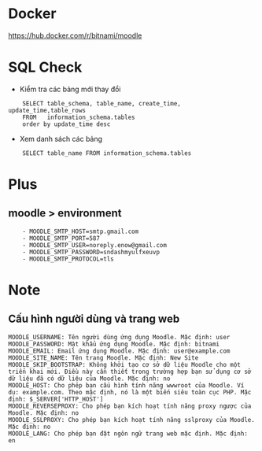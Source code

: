# Docker
https://hub.docker.com/r/bitnami/moodle

# SQL Check
- Kiểm tra các bảng mới thay đổi 
```
    SELECT table_schema, table_name, create_time, update_time,table_rows
    FROM   information_schema.tables
    order by update_time desc
```
- Xem danh sách các bảng
```
    SELECT table_name FROM information_schema.tables
```

# Plus
## moodle > environment
```
    - MOODLE_SMTP_HOST=smtp.gmail.com
    - MOODLE_SMTP_PORT=587
    - MOODLE_SMTP_USER=noreply.enow@gmail.com
    - MOODLE_SMTP_PASSWORD=sndashmyulfxeuvp
    - MOODLE_SMTP_PROTOCOL=tls
```


# Note
## Cấu hình người dùng và trang web
    MOODLE_USERNAME: Tên người dùng ứng dụng Moodle. Mặc định: user
    MOODLE_PASSWORD: Mật khẩu ứng dụng Moodle. Mặc định: bitnami
    MOODLE_EMAIL: Email ứng dụng Moodle. Mặc định: user@example.com
    MOODLE_SITE_NAME: Tên trang Moodle. Mặc định: New Site
    MOODLE_SKIP_BOOTSTRAP: Không khởi tạo cơ sở dữ liệu Moodle cho một triển khai mới. Điều này cần thiết trong trường hợp bạn sử dụng cơ sở dữ liệu đã có dữ liệu của Moodle. Mặc định: no
    MOODLE_HOST: Cho phép bạn cấu hình tính năng wwwroot của Moodle. Ví dụ: example.com. Theo mặc định, nó là một biến siêu toàn cục PHP. Mặc định: $_SERVER['HTTP_HOST']
    MOODLE_REVERSEPROXY: Cho phép bạn kích hoạt tính năng proxy ngược của Moodle. Mặc định: no
    MOODLE_SSLPROXY: Cho phép bạn kích hoạt tính năng sslproxy của Moodle. Mặc định: no
    MOODLE_LANG: Cho phép bạn đặt ngôn ngữ trang web mặc định. Mặc định: en